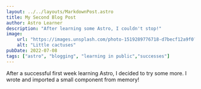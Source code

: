 ```yaml
---
layout: ../../layouts/MarkdownPost.astro
title: My Second Blog Post
author: Astro Learner
description: "After learning some Astro, I couldn't stop!"
image: 
    url: "https://images.unsplash.com/photo-1519289776718-d7becf12a9f0?ixlib=rb-4.0.3&ixid=MnwxMjA3fDB8MHxwaG90by1wYWdlfHx8fGVufDB8fHx8&auto=format&fit=crop&w=1470&q=80"
    alt: "Little cactuses"
pubDate: 2022-07-08
tags: ["astro", "blogging", "learning in public","successes"]
---
```

After a successful first week learning Astro, I decided to try some more. I wrote and imported a small component from memory!
